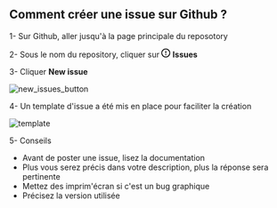 ## Comment créer une issue sur Github ?

1- Sur Github, aller jusqu'à la page principale du reposotory

2- Sous le nom du repository, cliquer sur <svg version="1.1" width="16" height="16" viewBox="0 0 16 16" class="octicon octicon-issue-opened" aria-label="The issues icon" role="img"><path fill-rule="evenodd" d="M8 1.5a6.5 6.5 0 100 13 6.5 6.5 0 000-13zM0 8a8 8 0 1116 0A8 8 0 010 8zm9 3a1 1 0 11-2 0 1 1 0 012 0zm-.25-6.25a.75.75 0 00-1.5 0v3.5a.75.75 0 001.5 0v-3.5z"></path></svg> **Issues**

3- Cliquer **New issue**

<img src="../../assets/images/issue/new_issues_button.png" alt="new_issues_button" />

4- Un template d'issue a été mis en place pour faciliter la création

<img src="../../assets/images/issue/template.jpg" alt="template" />

5- Conseils

-   Avant de poster une issue, lisez la documentation
-   Plus vous serez précis dans votre description, plus la réponse sera pertinente
-   Mettez des imprim'écran si c'est un bug graphique
-   Précisez la version utilisée
